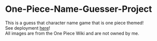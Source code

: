 # One-Piece-Name-Guesser-Project

This is a guess that character name game that is one piece themed!   
See deployment [here](https://wtrinh02.github.io/One-Piece-Name-Guesser-Project/)!   
All images are from the One Piece Wiki and are not owned by me.
